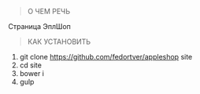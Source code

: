 > О ЧЕМ РЕЧЬ

Страница ЭплШоп

> КАК УСТАНОВИТЬ

1. git clone https://github.com/fedortver/appleshop site
2. cd site
3. bower i
4. gulp
